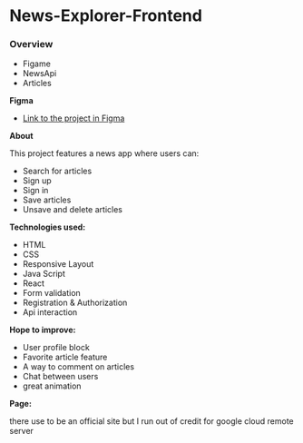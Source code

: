 # News-Explorer-Frontend

### Overview

- Figame
- NewsApi
- Articles

**Figma**

- [Link to the project in Figma](https://www.figma.com/file/z1bxDn7eBEDlsDhnZ9dtin/Your-Final-Project?node-id=0%3A1)

**About**

This project features a news app where users can:

- Search for articles
- Sign up
- Sign in
- Save articles
- Unsave and delete articles

**Technologies used:**

- HTML
- CSS
- Responsive Layout
- Java Script
- React
- Form validation
- Registration & Authorization
- Api interaction

**Hope to improve:**

- User profile block
- Favorite article feature
- A way to comment on articles
- Chat between users
- great animation

**Page:**

there use to be an official site but I run out of credit for google cloud remote server
